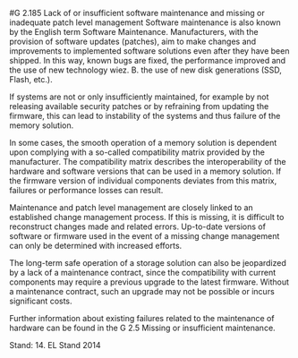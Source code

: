 #G 2.185 Lack of or insufficient software maintenance and missing or inadequate patch level management
Software maintenance is also known by the English term Software Maintenance. Manufacturers, with the provision of software updates (patches), aim to make changes and improvements to implemented software solutions even after they have been shipped. In this way, known bugs are fixed, the performance improved and the use of new technology wiez. B. the use of new disk generations (SSD, Flash, etc.).

If systems are not or only insufficiently maintained, for example by not releasing available security patches or by refraining from updating the firmware, this can lead to instability of the systems and thus failure of the memory solution.

In some cases, the smooth operation of a memory solution is dependent upon complying with a so-called compatibility matrix provided by the manufacturer. The compatibility matrix describes the interoperability of the hardware and software versions that can be used in a memory solution. If the firmware version of individual components deviates from this matrix, failures or performance losses can result.

Maintenance and patch level management are closely linked to an established change management process. If this is missing, it is difficult to reconstruct changes made and related errors. Up-to-date versions of software or firmware used in the event of a missing change management can only be determined with increased efforts.

The long-term safe operation of a storage solution can also be jeopardized by a lack of a maintenance contract, since the compatibility with current components may require a previous upgrade to the latest firmware. Without a maintenance contract, such an upgrade may not be possible or incurs significant costs.

Further information about existing failures related to the maintenance of hardware can be found in the G 2.5 Missing or insufficient maintenance.

Stand: 14. EL Stand 2014




